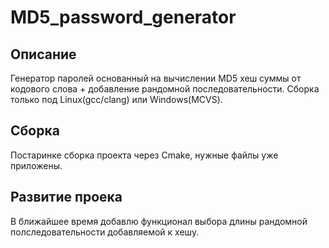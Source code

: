 # MD5_password_generator

## Описание
Генератор паролей основанный на вычислении MD5 хеш суммы от кодового слова + добавление рандомной последовательности.
Сборка только под Linux(gcc/clang) или Windows(MCVS).

## Сборка
Постаринке сборка проекта через Cmake, нужные файлы уже приложены.

## Развитие проека
В ближайшее время добавлю функционал выбора длины рандомной полследовательности добавляемой к хешу.
